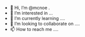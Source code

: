 - 👋 Hi, I’m @mcnoe .
- 👀 I’m interested in ...
- 🌱 I’m currently learning ....
- 💞️ I’m looking to collaborate on ....
- 📫 How to reach me ....

<!---
mcnoe/mcnoe is a ✨ special ✨ repository because its `README.md` (this file) appears on your GitHub profile.
You can click the Preview link to take a look at your changes.
--->
